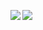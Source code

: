 <img align="left" src="https://github-readme-stats.vercel.app/api?username=SaengerItsWar&count_private=true&line_height=21&show_icons=true&hide_border=true&theme=merko"/> <img align="left" src="https://github-readme-stats.vercel.app/api/top-langs/?username=SaengerItsWar&layout=compact&theme=merko&card_width=250&hide_border=true"/>
